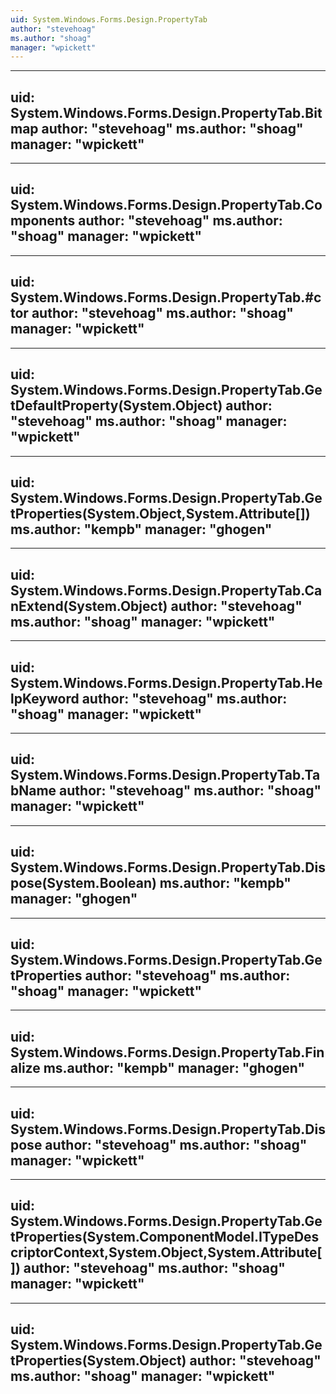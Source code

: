 ```yaml
---
uid: System.Windows.Forms.Design.PropertyTab
author: "stevehoag"
ms.author: "shoag"
manager: "wpickett"
---
```


---
uid: System.Windows.Forms.Design.PropertyTab.Bitmap
author: "stevehoag"
ms.author: "shoag"
manager: "wpickett"
---

---
uid: System.Windows.Forms.Design.PropertyTab.Components
author: "stevehoag"
ms.author: "shoag"
manager: "wpickett"
---

---
uid: System.Windows.Forms.Design.PropertyTab.#ctor
author: "stevehoag"
ms.author: "shoag"
manager: "wpickett"
---

---
uid: System.Windows.Forms.Design.PropertyTab.GetDefaultProperty(System.Object)
author: "stevehoag"
ms.author: "shoag"
manager: "wpickett"
---

---
uid: System.Windows.Forms.Design.PropertyTab.GetProperties(System.Object,System.Attribute[])
ms.author: "kempb"
manager: "ghogen"
---

---
uid: System.Windows.Forms.Design.PropertyTab.CanExtend(System.Object)
author: "stevehoag"
ms.author: "shoag"
manager: "wpickett"
---

---
uid: System.Windows.Forms.Design.PropertyTab.HelpKeyword
author: "stevehoag"
ms.author: "shoag"
manager: "wpickett"
---

---
uid: System.Windows.Forms.Design.PropertyTab.TabName
author: "stevehoag"
ms.author: "shoag"
manager: "wpickett"
---

---
uid: System.Windows.Forms.Design.PropertyTab.Dispose(System.Boolean)
ms.author: "kempb"
manager: "ghogen"
---

---
uid: System.Windows.Forms.Design.PropertyTab.GetProperties
author: "stevehoag"
ms.author: "shoag"
manager: "wpickett"
---

---
uid: System.Windows.Forms.Design.PropertyTab.Finalize
ms.author: "kempb"
manager: "ghogen"
---

---
uid: System.Windows.Forms.Design.PropertyTab.Dispose
author: "stevehoag"
ms.author: "shoag"
manager: "wpickett"
---

---
uid: System.Windows.Forms.Design.PropertyTab.GetProperties(System.ComponentModel.ITypeDescriptorContext,System.Object,System.Attribute[])
author: "stevehoag"
ms.author: "shoag"
manager: "wpickett"
---

---
uid: System.Windows.Forms.Design.PropertyTab.GetProperties(System.Object)
author: "stevehoag"
ms.author: "shoag"
manager: "wpickett"
---
